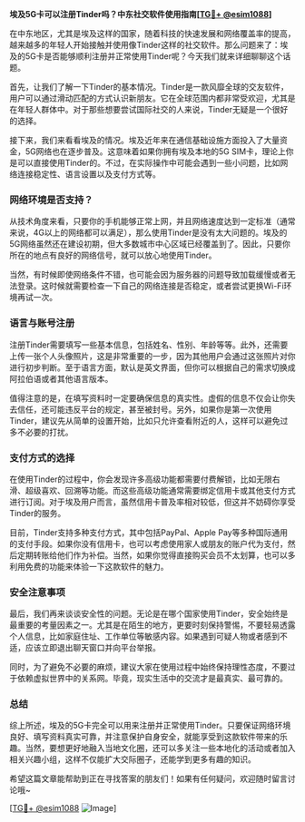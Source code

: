 **埃及5G卡可以注册Tinder吗？中东社交软件使用指南[[TG💪+ @esim1088](https://t.me/s/esim1088)]**

在中东地区，尤其是埃及这样的国家，随着科技的快速发展和网络覆盖率的提高，越来越多的年轻人开始接触并使用像Tinder这样的社交软件。那么问题来了：埃及的5G卡是否能够顺利注册并正常使用Tinder呢？今天我们就来详细聊聊这个话题。

首先，让我们了解一下Tinder的基本情况。Tinder是一款风靡全球的交友软件，用户可以通过滑动匹配的方式认识新朋友。它在全球范围内都非常受欢迎，尤其是在年轻人群体中。对于那些想要尝试国际社交的人来说，Tinder无疑是一个很好的选择。

接下来，我们来看看埃及的情况。埃及近年来在通信基础设施方面投入了大量资金，5G网络也在逐步普及。这意味着如果你拥有埃及本地的5G SIM卡，理论上你是可以直接使用Tinder的。不过，在实际操作中可能会遇到一些小问题，比如网络连接稳定性、语言设置以及支付方式等。

### 网络环境是否支持？

从技术角度来看，只要你的手机能够正常上网，并且网络速度达到一定标准（通常来说，4G以上的网络都可以满足），那么使用Tinder是没有太大问题的。埃及的5G网络虽然还在建设初期，但大多数城市中心区域已经覆盖到了。因此，只要你所在的地点有良好的网络信号，就可以放心地使用Tinder。

当然，有时候即使网络条件不错，也可能会因为服务器的问题导致加载缓慢或者无法登录。这时候就需要检查一下自己的网络连接是否稳定，或者尝试更换Wi-Fi环境再试一次。

### 语言与账号注册

注册Tinder需要填写一些基本信息，包括姓名、性别、年龄等等。此外，还需要上传一张个人头像照片，这是非常重要的一步，因为其他用户会通过这张照片对你进行初步判断。至于语言方面，默认是英文界面，但你可以根据自己的需求切换成阿拉伯语或者其他语言版本。

值得注意的是，在填写资料时一定要确保信息的真实性。虚假的信息不仅会让你失去信任，还可能违反平台的规定，甚至被封号。另外，如果你是第一次使用Tinder，建议先从简单的设置开始，比如只允许查看附近的人，这样可以避免过多不必要的打扰。

### 支付方式的选择

在使用Tinder的过程中，你会发现许多高级功能都需要付费解锁，比如无限右滑、超级喜欢、回溯等功能。而这些高级功能通常需要绑定信用卡或其他支付方式进行订阅。对于埃及用户而言，虽然信用卡普及率相对较低，但这并不妨碍你享受Tinder的服务。

目前，Tinder支持多种支付方式，其中包括PayPal、Apple Pay等多种国际通用的支付手段。如果你没有信用卡，也可以考虑使用家人或朋友的账户代为支付，然后定期转账给他们作为补偿。当然，如果你觉得直接购买会员不太划算，也可以多利用免费的功能来体验一下这款软件的魅力。

### 安全注意事项

最后，我们再来谈谈安全性的问题。无论是在哪个国家使用Tinder，安全始终是最重要的考量因素之一。尤其是在陌生的地方，更要时刻保持警惕，不要轻易透露个人信息，比如家庭住址、工作单位等敏感内容。如果遇到可疑人物或者感到不适，应该立即退出聊天窗口并向平台举报。

同时，为了避免不必要的麻烦，建议大家在使用过程中始终保持理性态度，不要过于依赖虚拟世界中的关系网。毕竟，现实生活中的交流才是最真实、最可靠的。

### 总结

综上所述，埃及的5G卡完全可以用来注册并正常使用Tinder。只要保证网络环境良好、填写资料真实可靠，并注意保护自身安全，就能享受到这款软件带来的乐趣。当然，要想更好地融入当地文化圈，还可以多关注一些本地化的活动或者加入相关兴趣小组，这样不仅能扩大交际圈子，还能学到更多有趣的知识。

希望这篇文章能帮助到正在寻找答案的朋友们！如果有任何疑问，欢迎随时留言讨论哦~ 

[[TG💪+ @esim1088](https://t.me/s/esim1088) ![Image](https://i.postimg.cc/4NQfJmqS/Snipaste-2025-05-13-00-14-12.png)]